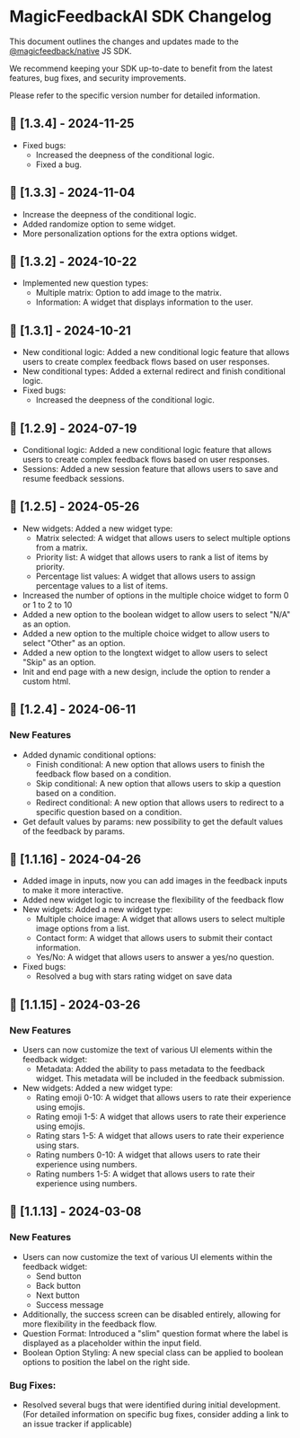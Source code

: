 # MagicFeedbackAI SDK Changelog

This document outlines the changes and updates made to the [@magicfeedback/native](https://www.npmjs.com/package/@magicfeedback/native) JS SDK.

We recommend keeping your SDK up-to-date to benefit from the latest features, bug fixes, and security improvements.

Please refer to the specific version number for detailed information.

## 🚀 [1.3.4] - 2024-11-25
- Fixed bugs:
    - Increased the deepness of the conditional logic.
    - Fixed a bug.

## 🚀 [1.3.3] - 2024-11-04
- Increase the deepness of the conditional logic.
- Added randomize option to seme widget.
- More personalization options for the extra options widget.
## 🚀 [1.3.2] - 2024-10-22
- Implemented new question types:
    - Multiple matrix: Option to add image to the matrix.
    - Information: A widget that displays information to the user.

## 🚀 [1.3.1] - 2024-10-21
- New conditional logic: Added a new conditional logic feature that allows users to create complex feedback flows based on user responses.
- New conditional types: Added a external redirect and finish conditional logic.
- Fixed bugs:
    - Increased the deepness of the conditional logic.

## 🚀 [1.2.9] - 2024-07-19
- Conditional logic: Added a new conditional logic feature that allows users to create complex feedback flows based on user responses.
- Sessions: Added a new session feature that allows users to save and resume feedback sessions.

## 🚀 [1.2.5] - 2024-05-26
- New widgets: Added a new widget type:
    - Matrix selected: A widget that allows users to select multiple options from a matrix.
    - Priority list: A widget that allows users to rank a list of items by priority.
    - Percentage list values: A widget that allows users to assign percentage values to a list of items.
- Increased the number of options in the multiple choice widget to form 0 or 1 to 2 to 10
- Added a new option to the boolean widget to allow users to select "N/A" as an option.
- Added a new option to the multiple choice widget to allow users to select "Other" as an option.
- Added a new option to the longtext widget to allow users to select "Skip" as an option.
- Init and end page with a new design, include the option to render a custom html.

## 🚀 [1.2.4] - 2024-06-11
### New Features
- Added dynamic conditional options:
  - Finish conditional: A new option that allows users to finish the feedback flow based on a condition.
  - Skip conditional: A new option that allows users to skip a question based on a condition.
  - Redirect conditional: A new option that allows users to redirect to a specific question based on a condition.
- Get default values by params: new possibility to get the default values of the feedback by params.

## 🚀 [1.1.16] - 2024-04-26
- Added image in inputs, now you can add images in the feedback inputs to make it more interactive.
- Added new widget logic to increase the flexibility of the feedback flow
- New widgets: Added a new widget type:
    - Multiple choice image: A widget that allows users to select multiple image options from a list.
    - Contact form: A widget that allows users to submit their contact information.
    - Yes/No: A widget that allows users to answer a yes/no question.
- Fixed bugs:
    - Resolved a bug with stars rating widget on save data 


## 🚀 [1.1.15] - 2024-03-26

### New Features
- Users can now customize the text of various UI elements within the feedback widget:
  - Metadata: Added the ability to pass metadata to the feedback widget. This metadata will be included in the feedback submission.
- New widgets: Added a new widget type:
    - Rating emoji 0-10: A widget that allows users to rate their experience using emojis.
    - Rating emoji 1-5: A widget that allows users to rate their experience using emojis.
    - Rating stars 1-5: A widget that allows users to rate their experience using stars.
    - Rating numbers 0-10: A widget that allows users to rate their experience using numbers.
    - Rating numbers 1-5: A widget that allows users to rate their experience using numbers.

## 🚀 [1.1.13] - 2024-03-08

### New Features
- Users can now customize the text of various UI elements within the feedback widget:
    - Send button
    - Back button
    - Next button
    - Success message
- Additionally, the success screen can be disabled entirely, allowing for more flexibility in the feedback flow.
- Question Format: Introduced a "slim" question format where the label is displayed as a placeholder within the input field.
- Boolean Option Styling: A new special class can be applied to boolean options to position the label on the right side.

### Bug Fixes:
- Resolved several bugs that were identified during initial development. (For detailed information on specific bug fixes, consider adding a link to an issue tracker if applicable)
